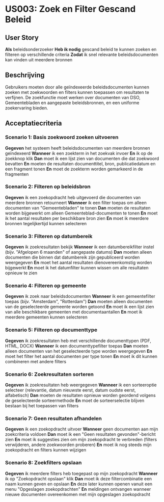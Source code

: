 # US003: Zoek en Filter Gescand Beleid

## User Story

**Als** beleidsonderzoeker
**Heb ik nodig** gescand beleid te kunnen zoeken en filteren op verschillende criteria
**Zodat** ik snel relevante beleidsdocumenten kan vinden uit meerdere bronnen

## Beschrijving

Gebruikers moeten door alle geïndexeerde beleidsdocumenten kunnen zoeken met zoekwoorden en filters kunnen toepassen om resultaten te verfijnen. De zoekfunctie moet werken over documenten van DSO, Gemeentebladen en aangepaste beleidsbronnen, en een uniforme zoekervaring bieden.

## Acceptatiecriteria

### Scenario 1: Basis zoekwoord zoeken uitvoeren

**Gegeven** het systeem heeft beleidsdocumenten van meerdere bronnen geïndexeerd
**Wanneer** ik een zoekterm in het zoekvak invoer
**En** ik op de zoekknop klik
**Dan** moet ik een lijst zien van documenten die dat zoekwoord bevatten
**En** moeten de resultaten documenttitel, bron, publicatiedatum en een fragment tonen
**En** moet de zoekterm worden gemarkeerd in de fragmenten

### Scenario 2: Filteren op beleidsbron

**Gegeven** ik een zoekopdracht heb uitgevoerd die documenten van meerdere bronnen retourneert
**Wanneer** ik een filter toepas om alleen documenten van "Gemeentebladen" te tonen
**Dan** moeten de resultaten worden bijgewerkt om alleen Gemeenteblad-documenten te tonen
**En** moet ik het aantal resultaten per beschikbare bron zien
**En** moet ik meerdere bronnen tegelijkertijd kunnen selecteren

### Scenario 3: Filteren op datumbereik

**Gegeven** ik zoekresultaten bekijk
**Wanneer** ik een datumbereikfilter instel (bijv. "Afgelopen 6 maanden" of aangepaste datums)
**Dan** moeten alleen documenten die binnen dat datumbereik zijn gepubliceerd worden weergegeven
**En** moet het aantal resultaten dienovereenkomstig worden bijgewerkt
**En** moet ik het datumfilter kunnen wissen om alle resultaten opnieuw te zien

### Scenario 4: Filteren op gemeente

**Gegeven** ik zoek naar beleidsdocumenten
**Wanneer** ik een gemeentefilter toepas (bijv. "Amsterdam", "Rotterdam")
**Dan** moeten alleen documenten van de geselecteerde gemeente worden getoond
**En** moet ik een lijst zien van alle beschikbare gemeenten met documentaantallen
**En** moet ik meerdere gemeenten kunnen selecteren

### Scenario 5: Filteren op documenttype

**Gegeven** ik zoekresultaten heb met verschillende documenttypen (PDF, HTML, DOCX)
**Wanneer** ik een documenttypefilter toepas
**Dan** moeten alleen documenten van het geselecteerde type worden weergegeven
**En** moet het filter het aantal documenten per type tonen
**En** moet ik dit kunnen combineren met andere filters

### Scenario 6: Zoekresultaten sorteren

**Gegeven** ik zoekresultaten heb weergegeven
**Wanneer** ik een sorteeroptie selecteer (relevantie, datum nieuwste eerst, datum oudste eerst, alfabetisch)
**Dan** moeten de resultaten opnieuw worden geordend volgens de geselecteerde sorteermethode
**En** moet de sorteerselectie blijven bestaan bij het toepassen van filters

### Scenario 7: Geen resultaten afhandelen

**Gegeven** ik een zoekopdracht uitvoer
**Wanneer** geen documenten aan mijn zoekcriteria voldoen
**Dan** moet ik een "Geen resultaten gevonden"-bericht zien
**En** moet ik suggesties zien om mijn zoekopdracht te verbreden (filters verwijderen, andere zoekwoorden proberen)
**En** moet ik nog steeds mijn zoekopdracht en filters kunnen wijzigen

### Scenario 8: Zoekfilters opslaan

**Gegeven** ik meerdere filters heb toegepast op mijn zoekopdracht
**Wanneer** ik op "Zoekopdracht opslaan" klik
**Dan** moet ik deze filtercombinatie een naam kunnen geven en opslaan
**En** deze later kunnen openen vanuit een menu "Opgeslagen zoekopdrachten"
**En** meldingen ontvangen wanneer nieuwe documenten overeenkomen met mijn opgeslagen zoekopdracht
